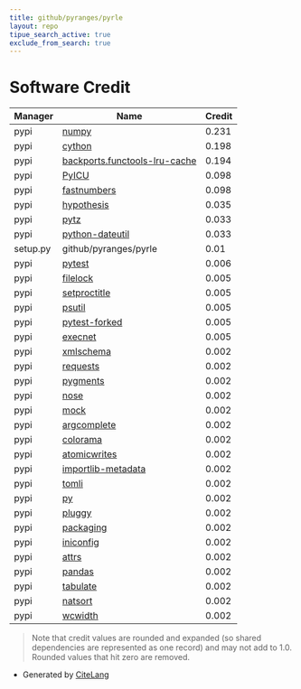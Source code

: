 ```yaml
---
title: github/pyranges/pyrle
layout: repo
tipue_search_active: true
exclude_from_search: true
---
```

# Software Credit

|Manager|Name|Credit|
|-------|----|------|
|pypi|[numpy](https://www.numpy.org)|0.231|
|pypi|[cython](http://cython.org/)|0.198|
|pypi|[backports.functools-lru-cache](https://pypi.org/project/backports.functools-lru-cache)|0.194|
|pypi|[PyICU](https://gitlab.pyicu.org/main/pyicu)|0.098|
|pypi|[fastnumbers](https://github.com/SethMMorton/fastnumbers)|0.098|
|pypi|[hypothesis](https://hypothesis.works)|0.035|
|pypi|[pytz](http://pythonhosted.org/pytz)|0.033|
|pypi|[python-dateutil](https://github.com/dateutil/dateutil)|0.033|
|setup.py|github/pyranges/pyrle|0.01|
|pypi|[pytest](https://docs.pytest.org/en/latest/)|0.006|
|pypi|[filelock](https://github.com/tox-dev/py-filelock)|0.005|
|pypi|[setproctitle](https://pypi.org/project/setproctitle)|0.005|
|pypi|[psutil](https://pypi.org/project/psutil)|0.005|
|pypi|[pytest-forked](https://pypi.org/project/pytest-forked)|0.005|
|pypi|[execnet](https://pypi.org/project/execnet)|0.005|
|pypi|[xmlschema](https://pypi.org/project/xmlschema)|0.002|
|pypi|[requests](https://pypi.org/project/requests)|0.002|
|pypi|[pygments](https://pypi.org/project/pygments)|0.002|
|pypi|[nose](https://pypi.org/project/nose)|0.002|
|pypi|[mock](https://pypi.org/project/mock)|0.002|
|pypi|[argcomplete](https://pypi.org/project/argcomplete)|0.002|
|pypi|[colorama](https://pypi.org/project/colorama)|0.002|
|pypi|[atomicwrites](https://pypi.org/project/atomicwrites)|0.002|
|pypi|[importlib-metadata](https://pypi.org/project/importlib-metadata)|0.002|
|pypi|[tomli](https://pypi.org/project/tomli)|0.002|
|pypi|[py](https://pypi.org/project/py)|0.002|
|pypi|[pluggy](https://pypi.org/project/pluggy)|0.002|
|pypi|[packaging](https://pypi.org/project/packaging)|0.002|
|pypi|[iniconfig](https://pypi.org/project/iniconfig)|0.002|
|pypi|[attrs](https://pypi.org/project/attrs)|0.002|
|pypi|[pandas](https://pandas.pydata.org)|0.002|
|pypi|[tabulate](https://github.com/astanin/python-tabulate)|0.002|
|pypi|[natsort](https://github.com/SethMMorton/natsort)|0.002|
|pypi|[wcwidth](https://github.com/jquast/wcwidth)|0.002|


> Note that credit values are rounded and expanded (so shared dependencies are represented as one record) and may not add to 1.0. Rounded values that hit zero are removed.


- Generated by [CiteLang](https://github.com/vsoch/citelang)
